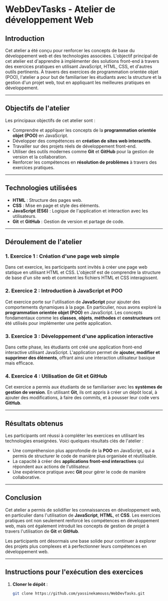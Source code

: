 # WebDevTasks - Atelier de développement Web

## Introduction

Cet atelier a été conçu pour renforcer les concepts de base du développement web et des technologies associées. L'objectif principal de cet atelier est d'apprendre à implémenter des solutions front-end à travers des exercices pratiques en utilisant JavaScript, HTML, CSS, et d'autres outils pertinents. À travers des exercices de programmation orientée objet (POO), l'atelier a pour but de familiariser les étudiants avec la structure et la gestion d'un projet web, tout en appliquant les meilleures pratiques en développement.

---

## Objectifs de l'atelier

Les principaux objectifs de cet atelier sont :
- Comprendre et appliquer les concepts de la **programmation orientée objet (POO)** en JavaScript.
- Développer des compétences en **création de sites web interactifs**.
- Travailler sur des projets réels de développement front-end.
- Utiliser des outils modernes comme **Git** et **GitHub** pour la gestion de version et la collaboration.
- Renforcer les compétences en **résolution de problèmes** à travers des exercices pratiques.

---

## Technologies utilisées

- **HTML** : Structure des pages web.
- **CSS** : Mise en page et style des éléments.
- **JavaScript (ES6)** : Logique de l'application et interaction avec les utilisateurs.
- **Git** et **GitHub** : Gestion de version et partage de code.

---

## Déroulement de l'atelier

### 1. Exercice 1 : Création d'une page web simple
Dans cet exercice, les participants sont invités à créer une page web statique en utilisant HTML et CSS. L'objectif est de comprendre la structure de base d'un site web et comment les fichiers HTML et CSS interagissent.

### 2. Exercice 2 : Introduction à JavaScript et POO
Cet exercice porte sur l'utilisation de **JavaScript** pour ajouter des comportements dynamiques à la page. En particulier, nous avons exploré la **programmation orientée objet (POO)** en JavaScript. Les concepts fondamentaux comme les **classes**, **objets**, **méthodes** et **constructeurs** ont été utilisés pour implémenter une petite application.

### 3. Exercice 3 : Développement d'une application interactive
Dans cette phase, les étudiants ont créé une application front-end interactive utilisant JavaScript. L'application permet de **ajouter, modifier et supprimer des éléments**, offrant ainsi une interaction utilisateur basique mais efficace.

### 4. Exercice 4 : Utilisation de Git et GitHub
Cet exercice a permis aux étudiants de se familiariser avec les **systèmes de gestion de version**. En utilisant **Git**, ils ont appris à créer un dépôt local, à ajouter des modifications, à faire des commits, et à pousser leur code vers **GitHub**.

---

## Résultats obtenus

Les participants ont réussi à compléter les exercices en utilisant les technologies enseignées. Voici quelques résultats clés de l'atelier :
- Une compréhension plus approfondie de la **POO** en JavaScript, qui a permis de structurer le code de manière plus organisée et réutilisable.
- La capacité à créer des **applications front-end interactives** qui répondent aux actions de l'utilisateur.
- Une expérience pratique avec **Git** pour gérer le code de manière collaborative.

---

## Conclusion

Cet atelier a permis de solidifier les connaissances en développement web, en particulier dans l'utilisation de **JavaScript**, **HTML**, et **CSS**. Les exercices pratiques ont non seulement renforcé les compétences en développement web, mais ont également introduit les concepts de gestion de projet à travers l'utilisation de **Git** et **GitHub**. 

Les participants ont désormais une base solide pour continuer à explorer des projets plus complexes et à perfectionner leurs compétences en développement web.

---

## Instructions pour l'exécution des exercices

1. **Cloner le dépôt** :
   ```bash
   git clone https://github.com/yassinekamouss/WebDevTasks.git
